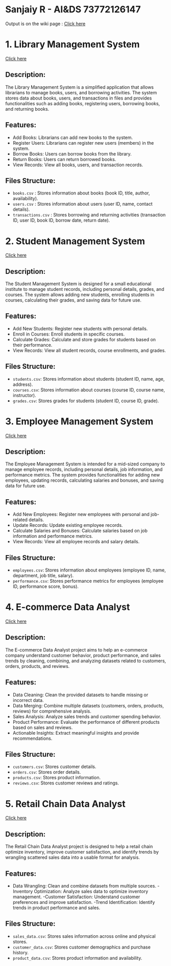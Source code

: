 # Sanjaiy R - AI&DS 73772126147
 Output is on the wiki page : [Click here](https://github.com/SanjaiyR/PPDA_OE_Assignment1/wiki)
 
 # 1. Library Management System 
 [Click here](https://github.com/SanjaiyR/PPDA_OE_Assignment1/tree/main/Ques%201)
 
## Description:

The Library Management System is a simplified application that allows librarians to manage books, users, and borrowing activities. The system stores data about books, users, and transactions in files and provides functionalities such as adding books, registering users, borrowing books, and returning books.

## Features:

- Add Books: Librarians can add new books to the system.
- Register Users: Librarians can register new users (members) in the system.
- Borrow Books: Users can borrow books from the library.
- Return Books: Users can return borrowed books.
- View Records: View all books, users, and transaction records.

## Files Structure:

- `books.csv` : Stores information about books (book ID, title, author, availability).
- `users.csv` : Stores information about users (user ID, name, contact details).
- `transactions.csv` : Stores borrowing and returning activities (transaction ID, user ID, book ID, borrow date, return date).

# 2. Student Management System
[Click here](https://github.com/SanjaiyR/PPDA_OE_Assignment1/tree/main/Ques%202)

## Description:

The Student Management System is designed for a small educational institute to manage student records, including personal details, grades, and courses. The system allows adding new students, enrolling students in courses, calculating their grades, and saving data for future use.

## Features:

- Add New Students: Register new students with personal details.
- Enroll in Courses: Enroll students in specific courses.
- Calculate Grades: Calculate and store grades for students based on their performance.
- View Records: View all student records, course enrollments, and grades.

## Files Structure:

- `students.csv`: Stores information about students (student ID, name, age, address).
- `courses.csv`: Stores information about courses (course ID, course name, instructor).
- `grades.csv`: Stores grades for students (student ID, course ID, grade).

# 3. Employee Management System
[Click here](https://github.com/SanjaiyR/PPDA_OE_Assignment1/tree/main/Ques%203)

## Description:

The Employee Management System is intended for a mid-sized company to manage employee records, including personal details, job information, and performance metrics. The system provides functionalities for adding new employees, updating records, calculating salaries and bonuses, and saving data for future use.

## Features:

- Add New Employees: Register new employees with personal and job-related details.
- Update Records: Update existing employee records.
- Calculate Salaries and Bonuses: Calculate salaries based on job information and performance metrics.
- View Records: View all employee records and salary details.

## Files Structure:

- `employees.csv`: Stores information about employees (employee ID, name, department, job title, salary).
- `performance.csv`: Stores performance metrics for employees (employee ID, performance score, bonus).

# 4. E-commerce Data Analyst
[Click here](https://github.com/SanjaiyR/PPDA_OE_Assignment1/tree/main/Ques%204)

## Description:

The E-commerce Data Analyst project aims to help an e-commerce company understand customer behavior, product performance, and sales trends by cleaning, combining, and analyzing datasets related to customers, orders, products, and reviews.

## Features:

- Data Cleaning: Clean the provided datasets to handle missing or incorrect data.
- Data Merging: Combine multiple datasets (customers, orders, products, reviews) for comprehensive analysis.
- Sales Analysis: Analyze sales trends and customer spending behavior.
- Product Performance: Evaluate the performance of different products based on sales and reviews.
- Actionable Insights: Extract meaningful insights and provide recommendations.

## Files Structure:

- `customers.csv`: Stores customer details.
- `orders.csv`: Stores order details.
- `products.csv`: Stores product information.
- `reviews.csv`: Stores customer reviews and ratings.

# 5. Retail Chain Data Analyst
[Click here](https://github.com/SanjaiyR/PPDA_OE_Assignment1/tree/main/Ques%205)

## Description:

The Retail Chain Data Analyst project is designed to help a retail chain optimize inventory, improve customer satisfaction, and identify trends by wrangling scattered sales data into a usable format for analysis.

## Features:

- Data Wrangling: Clean and combine datasets from multiple sources.
-Inventory Optimization: Analyze sales data to optimize inventory management.
-Customer Satisfaction: Understand customer preferences and improve satisfaction.
-Trend Identification: Identify trends in product performance and sales.

## Files Structure:
- `sales_data.csv`: Stores sales information across online and physical stores.
- `customer_data.csv`: Stores customer demographics and purchase history.
- `product_data.csv`: Stores product information and availability.

